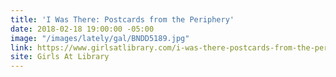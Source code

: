 ```yaml
---
title: 'I Was There: Postcards from the Periphery'
date: 2018-02-18 19:00:00 -05:00
image: "/images/lately/gal/BNDD5189.jpg"
link: https://www.girlsatlibrary.com/i-was-there-postcards-from-the-periphery
site: Girls At Library
---
```


